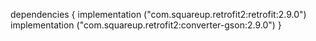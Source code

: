 dependencies {
    implementation ("com.squareup.retrofit2:retrofit:2.9.0")
    implementation ("com.squareup.retrofit2:converter-gson:2.9.0") 
    }
